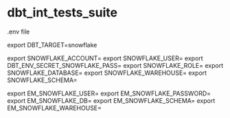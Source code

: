 # dbt_int_tests_suite

.env file 

export DBT_TARGET=snowflake

export SNOWFLAKE_ACCOUNT=
export SNOWFLAKE_USER=
export DBT_ENV_SECRET_SNOWFLAKE_PASS=
export SNOWFLAKE_ROLE=
export SNOWFLAKE_DATABASE=
export SNOWFLAKE_WAREHOUSE=
export SNOWFLAKE_SCHEMA=

export EM_SNOWFLAKE_USER=
export EM_SNOWFLAKE_PASSWORD=
export EM_SNOWFLAKE_DB=
export EM_SNOWFLAKE_SCHEMA=
export EM_SNOWFLAKE_WAREHOUSE=